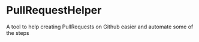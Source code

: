 # PullRequestHelper
A tool to help creating PullRequests on Github easier and automate some of the steps
